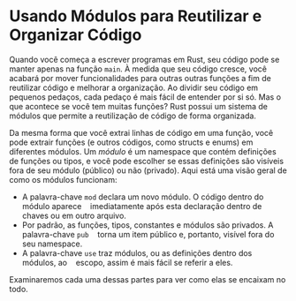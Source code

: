 # Usando Módulos para Reutilizar e Organizar Código

Quando você começa a escrever programas em Rust, seu código pode se manter apenas na
função `main`. À medida que seu código cresce, você acabará por mover funcionalidades para
outras outras funções a fim de reutilizar código e melhorar a organização. Ao dividir seu código em
pequenos pedaços, cada pedaço é mais fácil de entender por si só. Mas o que acontece
se você tem muitas funções? Rust possui um sistema de módulos que permite a reutilização
de código de forma organizada.

Da mesma forma que você extrai linhas de código em uma função, você pode extrair
funções (e outros códigos, como structs e enums) em diferentes módulos. Um
*módulo* é um namespace que contém definições de funções ou tipos, e
você pode escolher se essas definições são visíveis fora de seu módulo
(público) ou não (privado). Aqui está uma visão geral de como os módulos funcionam:

* A palavra-chave `mod` declara um novo módulo. O código dentro do módulo aparece
   imediatamente após esta declaração dentro de chaves ou em outro arquivo.
* Por padrão, as funções, tipos, constantes e módulos são privados. A palavra-chave `pub`
    torna um item público e, portanto, visível fora do seu namespace.
* A palavra-chave `use` traz módulos, ou as definições dentro dos módulos, ao
   escopo, assim é mais fácil se referir a eles.

Examinaremos cada uma dessas partes para ver como elas se encaixam no todo.
